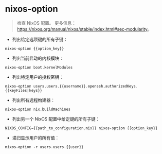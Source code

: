 # nixos-option

> 检查 NixOS 配置。
> 更多信息：<https://nixos.org/manual/nixos/stable/index.html#sec-modularity>。

- 列出给定选项键的所有子键：

`nixos-option {{option_key}}`

- 列出当前启动的内核模块：

`nixos-option boot.kernelModules`

- 列出特定用户的授权密钥：

`nixos-option users.users.{{username}}.openssh.authorizedKeys.{{keyFiles|keys}}`

- 列出所有远程构建器：

`nixos-option nix.buildMachines`

- 列出另一个 NixOS 配置中给定键的所有子键：

`NIXOS_CONFIG={{path_to_configuration.nix}} nixos-option {{option_key}}`

- 递归显示用户的所有值：

`nixos-option -r users.users.{{user}}`